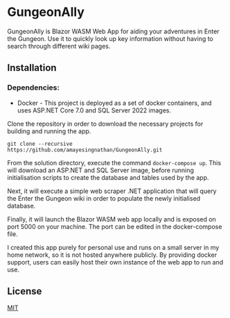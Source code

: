 # GungeonAlly

GungeonAlly is Blazor WASM Web App for aiding your adventures in Enter the Gungeon. Use it to quickly look up key information without having to search through different wiki pages.

## Installation

### Dependencies:

* Docker - This project is deployed as a set of docker containers, and uses ASP.NET Core 7.0 and SQL Server 2022 images.

Clone the repository in order to download the necessary projects for building and running the app.

```
git clone --recursive https://github.com/amayesingnathan/GungeonAlly.git
```

From the solution directory, execute the command `docker-compose up`. This will download an ASP.NET and SQL Server image,
before running initialisation scripts to create the database and tables used by the app.

Next, it will execute a simple web scraper .NET application that will query the Enter the Gungeon wiki in order to populate the newly initialised database.

Finally, it will launch the Blazor WASM web app locally and is exposed on port 5000 on your machine. The port can be edited in the docker-compose file.

I created this app purely for personal use and runs on a small server in my home network, so it is not hosted anywhere publicly. 
By providing docker support, users can easily host their own instance of the web app to run and use.

## License

[MIT](https://github.com/amayesingnathan/GungeonAlly/blob/main/LICENSE)
